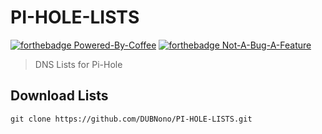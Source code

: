 # PI-HOLE-LISTS
[![forthebadge Powered-By-Coffee](https://forthebadge.com/images/badges/powered-by-coffee.svg)](https://www.faeeth.fr/)
[![forthebadge Not-A-Bug-A-Feature](https://forthebadge.com/images/badges/not-a-bug-a-feature.svg)](https://www.faeeth.fr/)

> DNS Lists for Pi-Hole

## Download Lists
``` 
git clone https://github.com/DUBNono/PI-HOLE-LISTS.git
```
